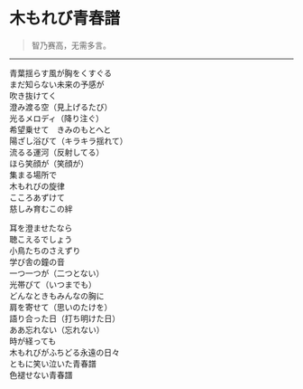 # 木もれび青春譜

> 智乃赛高，无需多言。

---

<div class='lyrics'>

<p>
青葉揺らす風が胸をくすぐる<br/>
まだ知らない未来の予感が<br/>
吹き抜けてく<br/>
澄み渡る空（見上げるたび）<br/>
光るメロディ（降り注ぐ）<br/>
希望乗せて　きみのもとへと<br/>
陽ざし浴びて（キラキラ揺れて）<br/>
流るる運河（反射してる）<br/>
ほら笑顔が（笑顔が）<br/>
集まる場所で<br/>
木もれびの旋律<br/>
こころあずけて<br/>
慈しみ育むこの絆<br/>
</p>

<p>
耳を澄ませたなら<br/>
聴こえるでしょう<br/>
小鳥たちのさえずり<br/>
学び舎の鐘の音<br/>
一つ一つが（二つとない）<br/>
光帯びて（いつまでも）<br/>
どんなときもみんなの胸に<br/>
肩を寄せて（思いのたけを）<br/>
語り合った日（打ち明けた日）<br/>
ああ忘れない（忘れない）<br/>
時が経っても<br/>
木もれびがふちどる永遠の日々<br/>
ともに笑い泣いた青春譜<br/>
色褪せない青春譜<br/>
</p>

</div>
